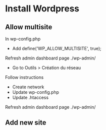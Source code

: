 # Install Wordpress

## Allow multisite
In wp-config.php
- Add define('WP_ALLOW_MULTISITE', true);

Refresh admin dashboard page ./wp-admin/
- Go to Outils > Création du réseau

Follow instructions
- Create network
- Update wp-config.php
- Update .htaccess
  
Refresh admin dashboard page ./wp-admin/

## Add new site
